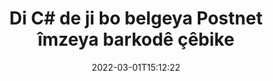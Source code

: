 ---
############################# Static ############################
layout: "auto-gen-signature"
date: 2022-03-01T15:12:22
draft: false
operation: Sign
signaturetype: Barcode
codetype: Postnet
fileformat: Dot
productName: .NET
lang: ku
productCode: net
otherformats: pdf doc docx docm dot dotm dotx odt ott rtf xls xlsx xlsm xlsb csv ods ots xltx xltm ppt pptx pps ppsx odp otp potx potm pptm ppsm png jpg bmp gif tiff svg webp wmf
breadcrumb: Put  Barcode signature on Dot for C#

############################# Head ############################
head_title: "eSign Dot belgeya bi Postnet Barcode di C#"
head_description: "Îmzeya barkodê ya Postnet biafirîne û bi çend rêzikên kodê bi .NET li ser belgeya Dot biafirîne. Ji bo îmzekirina cûrbecûr formatên pelan API-ya Îmzekirina Belgeya GroupDocs bikar bînin."

############################# Header ############################
title: "Di C# de ji bo belgeya Postnet îmzeya barkodê çêbike"
description: "Belgeyên karsaziya xwe yên Dot bi Postnet Barkodê îmze bikin. Bi çend rêzikên kodê re zû û bi hêsanî îmzeya Barkodê biafirînin da ku vebijarkên îmzekirinê saz bikin."
bg_image: "https://cms.admin.containerize.com/templates/aspose/App_Themes/V3/images/bg/header1.png"
bg_overlay: false
button:
    enable: true

############################# SubMenu ############################
submenu:
    enable: true

    left:
        img_alt: "GroupDocs.Signature for .NET"
        image: "https://cms.admin.containerize.com/templates/groupdocs/images/product-logos/90x90-noborder/groupdocs-signature-net.png"
        product: "GroupDocs.Signature"
        platform: ".NET"



############################# About ############################
about:
    enable: true
    title: "Derbarê GroupDocs.Signature for .NET API-ya îmzeyên barkodê."
    content: |
        [GroupDocs.Signature for .NET](https://products.groupdocs.com/signature/net/) APIyek bilez û hêsan e ku ji bo birêvebirina e-îmzakirina belgeyên dîjîtal bi karanîna cûreyên barkodê yên wekî UPCA, UPCE, EAN13, EAN14, Code39, Code39Extended, Code128, Codabar, Postnet, ISBN. , ITF14 û gelekên din. Xerîdar dikarin bi hêsanî Barkodên ku nivîsa pêwîst peyda dikin biafirînin û wan bixin ser PDF, Belgeyên Microsoft Office Words, pirtûkên xebatê yên Microsoft Office Excel, pêşandanên MS PowerPoint, pelên Adobe Photoshop û formên cûda yên wêneyê. Barkodên ku di belgeyan de têne danîn dikarin bêne nûve kirin, lêgerîn, verastkirin, jêbirin an pêşdîtin. Digel vê yekê, xwerûkirina barkodê tê piştgirî kirin.
    

############################# Steps ############################
steps:
    enable: true
    title_left: "Gavên îmzekirina Dot bi Barcode di C# de"
    content_left: |
        [GroupDocs.Signature for .NET](https://products.groupdocs.com/signature/net/) îmzakirina belgeyên Dot bi îmzeyên Barcode zû û bi hêsanî peyda dike.
        
        * Nimûneyek ji çîna îmzayê biafirîne ku pelê Dot pêşkêş dike ku divê wekî rêyek an herikîna bîranînê were îmzekirin
        * Dersa SignOptions destnîşan bikin û hemî daneyên daxwazkirî bicîh bikin.
        * Rêbaza Signature.Sign() vexwend ku derana pelê Dot an jî herikîna bîrê derbas dike

    title_right: " Pêdiviyên Sîstemê"
    content_right: |
        GroupDocs.Signature for .NET li ser hemî platform û pergalên xebitandinê yên sereke têne piştgirî kirin. Berî ku hûn koda jêrîn bicîh bikin, ji kerema xwe pê ewle bibin ku we şertên jêrîn li ser pergala we hatine saz kirin.

        * Pergalên xebitandinê: Microsoft Windows, Linux, MacOS
        * Jîngehên pêşkeftinê: Microsoft Visual Studio, Xamarin, MonoDevelop
        * Frameworks: .NET Framework, .NET Standard, .NET Core, Mono
        * Nûtirîn GroupDocs.Signature for .NET ji [Nuget](https://www.nuget.org/packages/groupdocs.signature) bistînin
         
    code: |
        ```csharp    
        
        // Set up input Dot file
        string filePath = "input.dot";
        // Set up output file
        string outputFilePath = "output.dot";

        // Instantiate Signature for input file
        using (var signature = new GroupDocs.Signature.Signature(filePath))
        {
                // create barcode option with predefined barcode text
                var options = new BarcodeSignOptions("BC12345678")
                {
                    // setup Barcode encoding type
                    EncodeType = BarcodeTypes.Postnet,

                    // set signature position
                    Left = 50,
                    Top = 50,
                    Width = 200,
                    Height = 50                                        
                };
                
                // sign Dot document
                SignResult result = signature.Sign(outputFilePath, options);
        }

        ```

############################# Demos ############################
demos:
    enable: true
    title: "Îmzekirina belgeyên Dot bi Barcode Demoya Zindî"
    content: |
       Naha bi serdana malpera [GroupDocs.Signature App](https://products.groupdocs.app/signature/family) pelê Dot bi îmzeyên cihêreng îmze bikin. Demoya serhêl a belaş li benda we ye.

        
############################# About Formats ############################
about_formats:
    enable: true
    format:
        # format loop
        - icon: "fas fa-barcode"
          title: "About Postnet Barcode"
          content: |
            POSTNET (Teknîka kodkirina hejmarî ya posteyê) sembolek barkodê ye ku ji hêla Karûbarê Posta Dewletên Yekbûyî ve tê bikar anîn da ku di rêvekirina nameyê de arîkar bike.
          characterset: |
             Reqemên hejmarî (0-9).
          textcapacity: |
             Heta 11 tîpan.
          image: |
             iVBORw0KGgoAAAANSUhEUgAAACcAAAAjCAYAAAAXMhMjAAAAAXNSR0IArs4c6QAAAARnQU1BAACxjwv8YQUAAAAJcEhZcwAADsMAAA7DAcdvqGQAAACeSURBVFhH7c7BCkMxEELR/P9Pp1LoRrCXpi4Cbw5kIRKZtS82x52a407Ncae+HrfWer8Pyr+i/3NcQv/nuIT+z3EJ/X/Ocf9mlxuhsXZ2uREaa2eXG6Gxdna5ERprZ5cbobF2drkRGmtnlxuhsXZ2uREaa2eXG6Gxdna5ERprZ5cbobF2drkRGmtnlxuhsXZ2ubnAHHdqjjt18XF7vwDevzbHqsQWPwAAAABJRU5ErkJggg==

          link: ""

############################# More Formats ############################
more_formats:
    enable: true
    title: "Îmzeyên din ên piştgirî yên Barcode ji bo C#"
    content: |
        "Her weha hûn dikarin Dot bi celebên din ên îmzayê re îmze bikin. Ji kerema xwe lîsteya jêrîn bibînin."
    format: 
        
       
back_to_top:
    enable: true
---